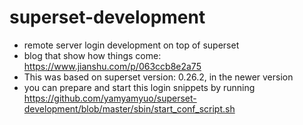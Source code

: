 # superset-development
- remote server login development on top of superset
- blog that show how things come: https://www.jianshu.com/p/063ccb8e2a75
- This was based on superset version: 0.26.2, in the newer version
- you can prepare and start this login snippets by running https://github.com/yamyamyuo/superset-development/blob/master/sbin/start_conf_script.sh